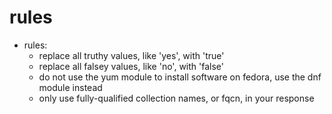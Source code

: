 # rules 
- rules:
  - replace all truthy values, like 'yes', with 'true'
  - replace all falsey values, like 'no', with 'false'
  - do not use the yum module to install software on fedora, use the dnf module instead
  - only use fully-qualified collection names, or fqcn, in your response
